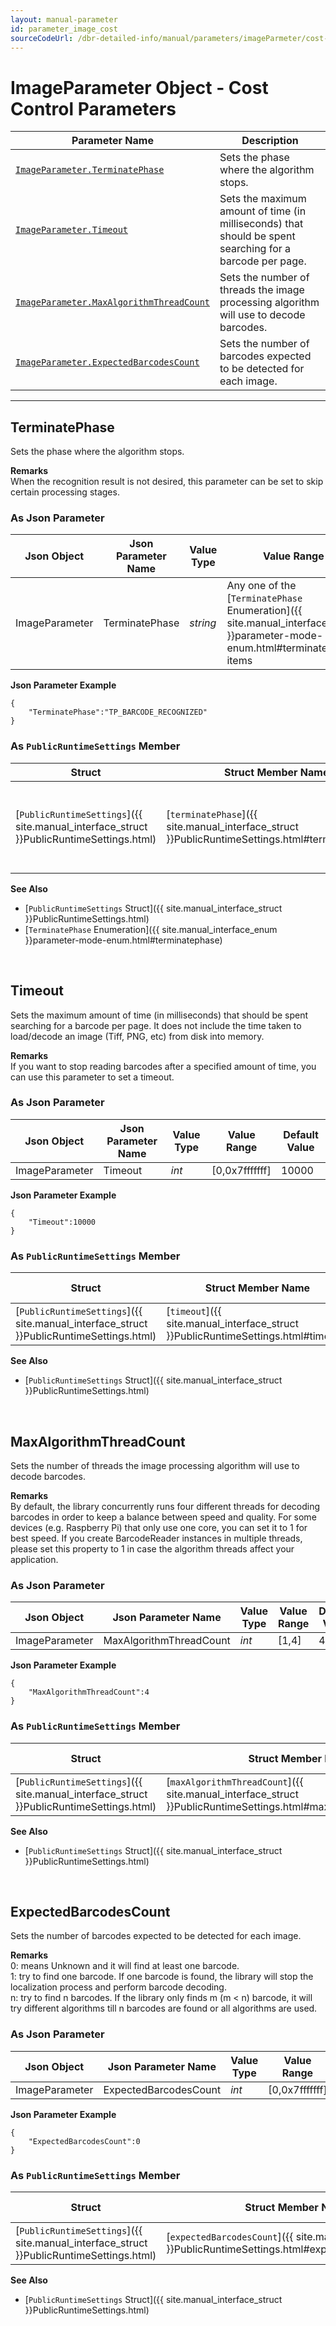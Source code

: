```yaml
---
layout: manual-parameter
id: parameter_image_cost
sourceCodeUrl: /dbr-detailed-info/manual/parameters/imageParmeter/cost-control.md
---
```


# ImageParameter Object - Cost Control Parameters

 | Parameter Name | Description |
 | -------------- | ----------- | 
 | [`ImageParameter.TerminatePhase`](#terminatephase) | Sets the phase where the algorithm stops. |
 | [`ImageParameter.Timeout`](#timeout) | Sets the maximum amount of time (in milliseconds) that should be spent searching for a barcode per page. |
 | [`ImageParameter.MaxAlgorithmThreadCount`](#maxalgorithmthreadcount) | Sets the number of threads the image processing algorithm will use to decode barcodes. |
 | [`ImageParameter.ExpectedBarcodesCount`](#expectedbarcodescount) | Sets the number of barcodes expected to be detected for each image. |
 
---

## TerminatePhase
Sets the phase where the algorithm stops.   

**Remarks**   
When the recognition result is not desired, this parameter can be set to skip certain processing stages.    

### As Json Parameter

| Json Object |	Json Parameter Name |	Value Type | Value Range | Default Value |
| ----------- | ------------------- | ---------- | ----------- | ------------- |
| ImageParameter | TerminatePhase | *string* |Any one of the [`TerminatePhase` Enumeration]({{ site.manual_interface_enum }}parameter-mode-enum.html#terminatephase) items | "TP_BARCODE_RECOGNIZED" |

**Json Parameter Example**   
```
{
    "TerminatePhase":"TP_BARCODE_RECOGNIZED"
}
```

### As `PublicRuntimeSettings` Member

| Struct |	Struct Member Name |	Value Type | Value Range |  Default Value |
| ------ | ------------------ | ---------- | ----------- | -------------- |
| [`PublicRuntimeSettings`]({{ site.manual_interface_struct }}PublicRuntimeSettings.html) | [`terminatePhase`]({{ site.manual_interface_struct }}PublicRuntimeSettings.html#terminatephase) | [`TerminatePhase`]({{ site.manual_interface_enum }}parameter-mode-enum.html#terminatephase) | Any one of the [`TerminatePhase` Enumeration]({{ site.manual_interface_enum }}parameter-mode-enum.html#terminatephase) items | `TP_BARCODE_RECOGNIZED` |

**See Also**   
- [`PublicRuntimeSettings` Struct]({{ site.manual_interface_struct }}PublicRuntimeSettings.html)
- [`TerminatePhase` Enumeration]({{ site.manual_interface_enum }}parameter-mode-enum.html#terminatephase)




&nbsp;




## Timeout
Sets the maximum amount of time (in milliseconds) that should be spent searching for a barcode per page. It does not include the time taken to load/decode an image (Tiff, PNG, etc) from disk into memory.   

**Remarks**   
If you want to stop reading barcodes after a specified amount of time, you can use this parameter to set a timeout.

### As Json Parameter

| Json Object |	Json Parameter Name |	Value Type | Value Range | Default Value |
| ----------- | ------------------- | ---------- | ----------- | ------------- |
| ImageParameter | Timeout | *int* | [0,0x7fffffff] | 10000 |

**Json Parameter Example**   
```
{
    "Timeout":10000
}
```

### As `PublicRuntimeSettings` Member

| Struct |	Struct Member Name |	Value Type | Value Range |  Default Value |
| ------ | ------------------ | ---------- | ----------- | -------------- |
| [`PublicRuntimeSettings`]({{ site.manual_interface_struct }}PublicRuntimeSettings.html) | [`timeout`]({{ site.manual_interface_struct }}PublicRuntimeSettings.html#timeout) | `int` | [0,0x7fffffff] | 10000 |

**See Also**   
- [`PublicRuntimeSettings` Struct]({{ site.manual_interface_struct }}PublicRuntimeSettings.html)




&nbsp;





## MaxAlgorithmThreadCount
Sets the number of threads the image processing algorithm will use to decode barcodes.   

**Remarks**   
By default, the library concurrently runs four different threads for decoding barcodes in order to keep a balance between speed and quality. For some devices (e.g. Raspberry Pi) that only use one core, you can set it to 1 for best speed. If you create BarcodeReader instances in multiple threads, please set this property to 1 in case the algorithm threads affect your application.


### As Json Parameter

| Json Object |	Json Parameter Name |	Value Type | Value Range | Default Value |
| ----------- | ------------------- | ---------- | ----------- | ------------- |
| ImageParameter | MaxAlgorithmThreadCount | *int* | [1,4] | 4 |

**Json Parameter Example**   
```
{
    "MaxAlgorithmThreadCount":4
}
```

### As `PublicRuntimeSettings` Member

| Struct |	Struct Member Name |	Value Type | Value Range |  Default Value |
| ------ | ------------------ | ---------- | ----------- | -------------- |
| [`PublicRuntimeSettings`]({{ site.manual_interface_struct }}PublicRuntimeSettings.html) | [`maxAlgorithmThreadCount`]({{ site.manual_interface_struct }}PublicRuntimeSettings.html#maxalgorithmthreadcount) | `int` | [1,4] | 4 |

**See Also**   
- [`PublicRuntimeSettings` Struct]({{ site.manual_interface_struct }}PublicRuntimeSettings.html)




&nbsp;




## ExpectedBarcodesCount
Sets the number of barcodes expected to be detected for each image.

**Remarks**   
0: means Unknown and it will find at least one barcode.   
1: try to find one barcode. If one barcode is found, the library will stop the localization process and perform barcode decoding.   
n: try to find n barcodes. If the library only finds m (m < n) barcode, it will try different algorithms till n barcodes are found or all algorithms are used.   


### As Json Parameter

| Json Object |	Json Parameter Name | Value Type | Value Range | Default Value |
| ----------- | ------------------- | ---------- | ----------- | ------------- |
| ImageParameter | ExpectedBarcodesCount | *int* | [0,0x7fffffff] | 0 |

**Json Parameter Example**   
```
{
    "ExpectedBarcodesCount":0
}

```

### As `PublicRuntimeSettings` Member

| Struct |	Struct Member Name |	Value Type | Value Range |  Default Value |
| ------ | ------------------ | ---------- | ----------- | -------------- |
| [`PublicRuntimeSettings`]({{ site.manual_interface_struct }}PublicRuntimeSettings.html) | [`expectedBarcodesCount`]({{ site.manual_interface_struct }}PublicRuntimeSettings.html#expectedbarcodescount) | `int` | [0,0x7fffffff] | 0 |

**See Also**   
- [`PublicRuntimeSettings` Struct]({{ site.manual_interface_struct }}PublicRuntimeSettings.html)

